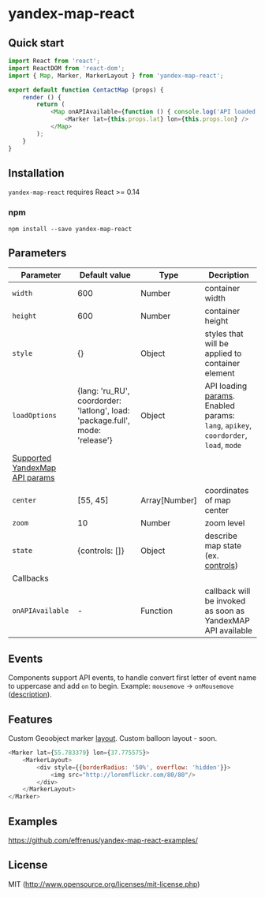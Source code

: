 # yandex-map-react

## Quick start

```js
import React from 'react';
import ReactDOM from 'react-dom';
import { Map, Marker, MarkerLayout } from 'yandex-map-react';

export default function ContactMap (props) {
    render () {
        return (
            <Map onAPIAvailable={function () { console.log('API loaded'); }} center={[55.754734, 37.583314]} zoom={10}>
                <Marker lat={this.props.lat} lon={this.props.lon} />
            </Map>
        );
    }
}
```

## Installation

`yandex-map-react` requires React >= 0.14

### npm

```
npm install --save yandex-map-react
```

## Parameters

| Parameter | Default value | Type | Decription |
|---------|-----------------------|---------|----------|
| `width` | 600 | Number | container width |
| `height` | 600 | Number | container height |
| `style` | {} | Object | styles that will be applied to container element |
| `loadOptions` | {lang: 'ru_RU', coordorder: 'latlong', load: 'package.full', mode: 'release'} | Object | API loading [params](https://tech.yandex.ru/maps/doc/jsapi/2.1/dg/concepts/load-docpage/). Enabled params: `lang`, `apikey`, `coordorder`, `load`, `mode` |
| [Supported YandexMap API params](https://tech.yandex.com/maps/doc/jsapi/2.1/ref/reference/Map-docpage/) |
| `center` | [55, 45] | Array[Number] | coordinates of map center |
| `zoom` | 10 | Number | zoom level |
| `state` | {controls: []} | Object | describe map state (ex. [controls](https://tech.yandex.com/maps/doc/jsapi/2.1/ref/reference/Map-docpage/#param-state.controls)) |
| Callbacks |
| `onAPIAvailable` | - | Function | callback will be invoked as soon as YandexMAP API available |

## Events

Components support API events, to handle convert first letter of event name to uppercase and add `on` to begin. Example: `mousemove` -> `onMousemove` ([description](https://tech.yandex.com/maps/doc/jsapi/2.1/ref/reference/IDomEventEmitter-docpage/#event-mousemove)).

## Features

Custom Geoobject marker [layout](https://tech.yandex.com/maps/doc/jsapi/2.1/ref/reference/GeoObject-docpage/#param-options.iconLayout). Custom balloon layout - soon.

```js
<Marker lat={55.783379} lon={37.775575}>
    <MarkerLayout>
        <div style={{borderRadius: '50%', overflow: 'hidden'}}>
            <img src="http://loremflickr.com/80/80"/>
        </div>
    </MarkerLayout>
</Marker>
```

## Examples

https://github.com/effrenus/yandex-map-react-examples/

## License

MIT (http://www.opensource.org/licenses/mit-license.php)

